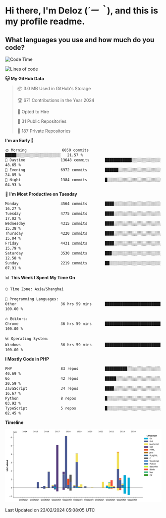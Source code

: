 # **Hi there, I'm Deloz (*´ー｀*), and this is my profile readme.**

## **What languages you use and how much do you code?**

<!--START_SECTION:waka-->
![Code Time](http://img.shields.io/badge/Code%20Time-3%2C355%20hrs%2018%20mins-blue)

![Lines of code](https://img.shields.io/badge/From%20Hello%20World%20I%27ve%20Written-35.6%20million%20lines%20of%20code-blue)

**🐱 My GitHub Data** 

> 📦 3.0 MB Used in GitHub's Storage 
 > 
> 🏆 671 Contributions in the Year 2024
 > 
> 💼 Opted to Hire
 > 
> 📜 31 Public Repositories 
 > 
> 🔑 187 Private Repositories 
 > 
**I'm an Early 🐤** 

```text
🌞 Morning                6050 commits        █████░░░░░░░░░░░░░░░░░░░░   21.57 % 
🌆 Daytime                13648 commits       ████████████░░░░░░░░░░░░░   48.65 % 
🌃 Evening                6972 commits        ██████░░░░░░░░░░░░░░░░░░░   24.85 % 
🌙 Night                  1384 commits        █░░░░░░░░░░░░░░░░░░░░░░░░   04.93 % 
```
📅 **I'm Most Productive on Tuesday** 

```text
Monday                   4564 commits        ████░░░░░░░░░░░░░░░░░░░░░   16.27 % 
Tuesday                  4775 commits        ████░░░░░░░░░░░░░░░░░░░░░   17.02 % 
Wednesday                4315 commits        ████░░░░░░░░░░░░░░░░░░░░░   15.38 % 
Thursday                 4220 commits        ████░░░░░░░░░░░░░░░░░░░░░   15.04 % 
Friday                   4431 commits        ████░░░░░░░░░░░░░░░░░░░░░   15.79 % 
Saturday                 3530 commits        ███░░░░░░░░░░░░░░░░░░░░░░   12.58 % 
Sunday                   2219 commits        ██░░░░░░░░░░░░░░░░░░░░░░░   07.91 % 
```


📊 **This Week I Spent My Time On** 

```text
🕑︎ Time Zone: Asia/Shanghai

💬 Programming Languages: 
Other                    36 hrs 59 mins      █████████████████████████   100.00 % 

🔥 Editors: 
Chrome                   36 hrs 59 mins      █████████████████████████   100.00 % 

💻 Operating System: 
Windows                  36 hrs 59 mins      █████████████████████████   100.00 % 
```

**I Mostly Code in PHP** 

```text
PHP                      83 repos            ██████████░░░░░░░░░░░░░░░   40.69 % 
Go                       42 repos            █████░░░░░░░░░░░░░░░░░░░░   20.59 % 
JavaScript               34 repos            ████░░░░░░░░░░░░░░░░░░░░░   16.67 % 
Python                   8 repos             █░░░░░░░░░░░░░░░░░░░░░░░░   03.92 % 
TypeScript               5 repos             █░░░░░░░░░░░░░░░░░░░░░░░░   02.45 % 
```



**Timeline**

![Lines of Code chart](https://raw.githubusercontent.com/deloz/deloz/main/assets/bar_graph.png)


 Last Updated on 23/02/2024 05:08:05 UTC
<!--END_SECTION:waka-->
